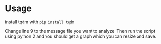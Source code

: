 # Usage

install tqdm with `pip install tqdm`

Change line 9 to the message file you want to analyze.
Then run the script using python 2 and you should get a graph which you can resize and save.
